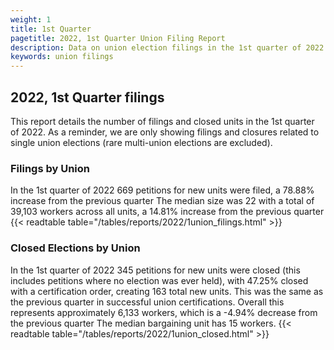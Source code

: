 ```yaml
---
weight: 1
title: 1st Quarter
pagetitle: 2022, 1st Quarter Union Filing Report
description: Data on union election filings in the 1st quarter of 2022
keywords: union filings
---
```


## 2022, 1st Quarter filings

This report details the number of filings and closed units in the 1st quarter of 2022. As a reminder, we are only showing filings and closures related to single union elections (rare multi-union elections are excluded).

### Filings by Union
In the 1st quarter of 2022 669 petitions for new units were filed, a 78.88% increase from the previous quarter The median size was 22 with a total of 39,103 workers across all units, a 14.81% increase from the previous quarter
{{< readtable table="/tables/reports/2022/1union_filings.html" >}}

### Closed Elections by Union
In the 1st quarter of 2022 345 petitions for new units were closed (this includes petitions where no election was ever held), with 47.25% closed with a certification order, creating 163 total new units. This was the same as the previous quarter in successful union certifications. Overall this represents approximately 6,133 workers, which is a -4.94% decrease from the previous quarter The median bargaining unit has 15 workers.
{{< readtable table="/tables/reports/2022/1union_closed.html" >}}
